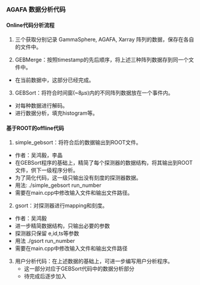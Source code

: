 
### AGAFA 数据分析代码

#### Online代码分析流程

1. 三个获取分别记录 GammaSphere, AGAFA, Xarray 阵列的数据，保存在各自的文件中。

2. GEBMerge：按照timestamp的先后顺序，将上述三种阵列数据存到同一个文件中。
 - 在当前数据中，这部分已经完成。

3. GEBSort：将符合时间窗(~$8 \mu s$)内的不同阵列数据放在一个事件内。
 - 对每种数据进行解码。
 - 进行数据分析，填充histogram等。

#### 基于ROOT的offline代码

1. simple_gebsort：将符合后的数据输出到ROOT文件。
 - 作者：吴鸿毅，李晶
  - 在GEBSort程序的基础上，精简了每个探测器的数据结构，将其输出到ROOT文件，供下一级程序分析。
  - 为了简化代码，这一级只输出没有刻度的探测器数据。
  - 用法: ./simple_gebsort run_number
   - 需要在main.cpp中修改输入文件和输出文件路径。
  
2. gsort：对探测器进行mapping和刻度。
  - 作者：吴鸿毅
  - 进一步精简数据结构，只输出必要的参数
   - 探测器只保留 e,id,ts等参数
  - 用法 ./gsort run_number
   - 需要在main.cpp中修改输入文件和输出文件路径
   
3. 用户分析代码：在上述数据的基础上，可进一步编写用户分析程序。
   - 这一部分对应于GEBSort代码中的数据分析部分
   - 待完成后逐步加入
